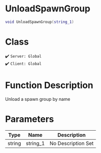 # UnloadSpawnGroup
```lua
void UnloadSpawnGroup(string_1)
```
# Class
✔️ `Server: Global`  
✔️ `Client: Global`  

# Function Description
Unload a spawn group by name
# Parameters
Type|Name|Description
--|--|--
string|string_1|No Description Set

